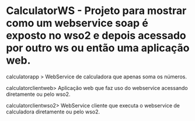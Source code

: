 # CalculatorWS - Projeto para mostrar como um webservice soap é exposto no wso2 e depois acessado por outro ws ou então uma aplicação web.

calculatorapp > WebService de calculadora que apenas soma os números.

calculatorclientweb> Aplicação web que faz uso do webservice acessando diretamente ou pelo wso2.

calculatorclientwso2> WebService cliente que executa o webservice de calculadora diretamente ou pelo wso2.


